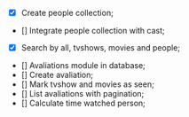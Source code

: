 - [x] Create people collection;
- [] Integrate people collection with cast;
- [x] Search by all, tvshows, movies and people;

- [] Avaliations module in database;
- [] Create avaliation;
- [] Mark tvshow and movies as seen;
- [] List avaliations with pagination;
- [] Calculate time watched person;
